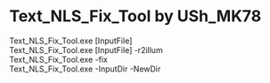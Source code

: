 # Text_NLS_Fix_Tool by USh_MK78
Text_NLS_Fix_Tool.exe [InputFile]  
Text_NLS_Fix_Tool.exe [InputFile] -r2illum  
Text_NLS_Fix_Tool.exe <MTL File> -fix  
Text_NLS_Fix_Tool.exe <MTL File> -InputDir <InDIR> -NewDir <NDIR>  

